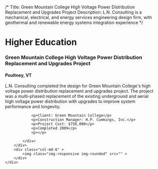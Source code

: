 /*
Title: Green Mountain College High Voltage Power Distribution Replacement and Upgrades Project
Description: L.N. Consulting is a mechanical, electrical, and energy services engineering design firm, with geothermal and renewable energy systems integration experience
*/

# Higher Education

<div>
	<div class="row">
		<div class="col-md-6" >
			<div class="well" >
				<h3>Green Mountain College High Voltage Power Distribution Replacement and Upgrades Project</h3>
				<h4>Poultney, VT</h4>
				<p>
   
   L.N. Consulting completed the design for Green Mountain College's high voltage power distribution replacement and upgrades project.  The project was a multi-phased replacement of the existing underground and aerial high voltage power distribution with upgrades to improve system performance and longevity.
</p>
				
				<p>Client: Green Mountain College</p>
				<p>Construction Manager: H.P. Cummings, Inc.</p>
				<p>Project Cost: $750,000</p>
				<p>Completed 2009</p>
				<p></p>
				
			</div>
		</div>
		<div class="col-md-6" >
			<img class="img-responsive img-rounded" src="" >
		</div>
	</div>
</div>
